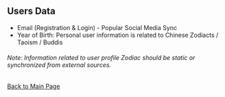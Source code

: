 ## Users Data
- Email (Registration & Login) - Popular Social Media Sync 
- Year of Birth: Personal user information is related to Chinese Zodiacts / Taoism / Buddis  
###### Note: Information related to user profile Zodiac should be static or synchronized from external sources. 

[Back to Main Page](../README.md)